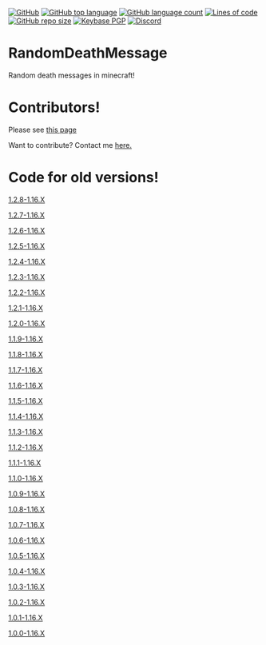 [![GitHub](https://img.shields.io/github/license/PugsMods/RandomDeathMessage?label=License%3A&style=for-the-badge)](https://github.com/PugsMods/RandomDeathMessage)
[![GitHub top language](https://img.shields.io/github/languages/top/PugsMods/RandomDeathMessage?style=for-the-badge)](https://github.com/PugsMods/RandomDeathMessage)
[![GitHub language count](https://img.shields.io/github/languages/count/PugsMods/RandomDeathMessage?style=for-the-badge)](https://github.com/PugsMods/RandomDeathMessage)
[![Lines of code](https://img.shields.io/tokei/lines/github.com/PugsMods/RandomDeathMessage?label=Lines%20Of%20Code%3A&style=for-the-badge)](https://github.com/PugsMods/RandomDeathMessage)
[![GitHub repo size](https://img.shields.io/github/repo-size/PugsMods/RandomDeathMessage?style=for-the-badge)](https://github.com/PugsMods/RandomDeathMessage)
[![Keybase PGP](https://img.shields.io/keybase/pgp/pugzarecute?style=for-the-badge)](https://keybase.io/pugzarecute)
[![Discord](https://img.shields.io/discord/773211530413867028?label=Discord%3A&style=for-the-badge)](https://discord.gg/geNRqMu5XW)

# RandomDeathMessage
Random death messages in minecraft!

# Contributors!
Please see [this page](https://github.com/PugsMods/RandomDeathMessage/blob/1.16.X/CONTRIBUTORS.md)

Want to contribute? Contact me [here.](https://discord.gg/geNRqMu5XW)
# Code for old versions!
[1.2.8-1.16.X](https://github.com/PugsMods/RandomDeathMessage/tree/2440d74e473b617885ad707fe36f3205dfdfc08e)

[1.2.7-1.16.X](https://github.com/PugsMods/RandomDeathMessage/tree/51f4de37f33cf969e0ab5dfbedc0b24203206f58)

[1.2.6-1.16.X](https://github.com/PugsMods/RandomDeathMessage/tree/3c8c0f0df29d911a5c516b60ca1cad71245fce24)

[1.2.5-1.16.X](https://github.com/PugsMods/RandomDeathMessage/tree/f6414b799bbce4eec22668796f3d603521a6425c)

[1.2.4-1.16.X](https://github.com/PugsMods/RandomDeathMessage/tree/f19707e997c031f0d6c552e9d257fb32d2022e2a)

[1.2.3-1.16.X](https://github.com/PugsMods/RandomDeathMessage/tree/ee485cd1ad0a881cb88bf77541ce26475f7ef7ba)

[1.2.2-1.16.X](https://github.com/PugsMods/RandomDeathMessage/tree/1ec5adc4aab9be6d4f2a2dc48b1077c95f413167)

[1.2.1-1.16.X](https://github.com/PugsMods/RandomDeathMessage/tree/ccb2085656cdd0b21c3f99249673a88691297a81k)

[1.2.0-1.16.X](https://github.com/PugsMods/RandomDeathMessage/tree/7f3668d7b0cdcfdbbfff6af64f9dc62f5f681493)

[1.1.9-1.16.X](https://github.com/PugsMods/RandomDeathMessage/tree/9e9695a122c4a3cf9ed22ef1c0869f949b5a9b4b)

[1.1.8-1.16.X](https://github.com/PugsMods/RandomDeathMessage/tree/c2c97c6017da567760357de3d31f2df5ed4b19e8)

[1.1.7-1.16.X](https://github.com/PugsMods/RandomDeathMessage/tree/3c146cfc553be244bcb8cfb8b7456180bdfe3c85)

[1.1.6-1.16.X](https://github.com/PugsMods/RandomDeathMessage/tree/06f6f90ce35b3d0cb6c840e8df5bcf9e4a4f558a)

[1.1.5-1.16.X](https://github.com/PugsMods/RandomDeathMessage/tree/0af119789ac89501e26e1aa55ac535f210f86ba6)

[1.1.4-1.16.X](https://github.com/PugsMods/RandomDeathMessage/tree/1196a2082bbb1a8e72da4216c0cc1aa6e7edf0ec)

[1.1.3-1.16.X](https://github.com/PugsMods/RandomDeathMessage/tree/10301dd9ab7acfcdbe06fcb5da2f4d37ece4f1d7)

[1.1.2-1.16.X](https://github.com/PugsMods/RandomDeathMessage/tree/d99c740f8927f275be526a7478e78861853b3702)

[1.1.1-1.16.X](https://github.com/PugsMods/RandomDeathMessage/tree/18ac8472ee5d8184589f535d159fd00fb040ed6f)

[1.1.0-1.16.X](https://github.com/PugsMods/RandomDeathMessage/tree/9205c38ad617f866a8c9a247b288047cb89eb643)

[1.0.9-1.16.X](https://github.com/PugsMods/RandomDeathMessage/tree/f9c59917910e50264e45d1b604979ed116945dc3)

[1.0.8-1.16.X](https://github.com/PugsMods/RandomDeathMessage/tree/8594edda8a481025df65ea3161287914e8e072b0)

[1.0.7-1.16.X](https://github.com/PugsMods/RandomDeathMessage/tree/2e2c8451a08287cde4e2cd9996ceef690e516f3c)

[1.0.6-1.16.X](https://github.com/PugsMods/RandomDeathMessage/tree/db9a2d5ac7e00092e80d948c6d6c73f0af836de2)

[1.0.5-1.16.X](https://github.com/PugsMods/RandomDeathMessage/tree/a95fb7e4a88f25ad26bace94e7998bbecbd53793)

[1.0.4-1.16.X](https://github.com/PugsMods/RandomDeathMessage/tree/566c51de5789f4f405c0d9710e1cc58db5005621)

[1.0.3-1.16.X](https://github.com/PugsMods/RandomDeathMessage/tree/8a6c2e35167fa55e09de05c6867d5f921262f8b7)

[1.0.2-1.16.X](https://github.com/PugsMods/RandomDeathMessage/tree/701285f815638c5e4211a7cbad2283c179ccd6af)

[1.0.1-1.16.X](https://github.com/PugsMods/RandomDeathMessage/tree/f8f5e9dd1f4a159383f1ba8ed4ae4f0f7fd8ecf2)

[1.0.0-1.16.X](https://github.com/PugsMods/RandomDeathMessage/tree/d79ffbeb32e011dbe9ea96ae75c43fe17ea0f051)
